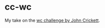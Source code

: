 # cc-wc

My take on the [wc challenge by John Crickett](https://codingchallenges.fyi/challenges/challenge-wc/).
